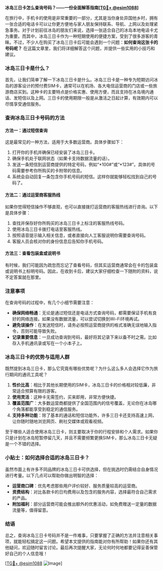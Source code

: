 **冰岛三日卡怎么查询号码？——一份全面解答指南[[TG💪+ @esim1088](https://t.me/s/esim1088)]**

在旅行中，手机卡的使用是非常重要的一部分，尤其是当你身处异国他乡时，拥有一张合适的电话卡可以让你更方便地与家人朋友保持联系、导航、上网以及处理紧急事务。对于计划前往冰岛的朋友们来说，选择一张适合自己的冰岛本地电话卡尤为重要。而其中，冰岛三日卡作为一种短期使用的便捷方案，受到了很多游客的青睐。不过，不少人在购买了冰岛三日卡后可能会遇到一个问题：**如何查询这张卡的号码呢？** 在这篇文章里，我们将详细解答这个问题，并提供一些实用的小技巧和建议。

### 冰岛三日卡是什么？

首先，让我们简单了解一下冰岛三日卡是什么。冰岛三日卡是一种专为短期访问冰岛的游客设计的预付费SIM卡，通常可以在机场、各大电信运营商的门店或一些旅游商店买到。这种卡的主要特点是价格实惠、使用方便，而且支持在冰岛境内通话、发短信以及上网。三日卡的使用期限一般是从激活之日起计算，有效期内可以尽情享受通信服务。

### 查询冰岛三日卡号码的方法

#### 方法一：通过短信查询

这是最常见的一种方法，适用于大多数运营商。具体步骤如下：

1. 打开你的手机并确保已经安装了冰岛三日卡。
2. 确保手机处于联网状态（如果卡支持数据流量的话）。
3. 发送一条短信到运营商提供的特定号码，例如“*100#”或“*123#”。具体的号码需要参考你所购买的卡附带的信息。
4. 系统会自动回复一条包含你手机号码的短信。这样你就能够轻松找到自己的号码了。

#### 方法二：通过运营商客服热线

如果你觉得短信操作不够直观，也可以直接拨打运营商的客服热线进行咨询。以下是具体步骤：

1. 查找并保存好你所购买的冰岛三日卡上标注的客服热线号码。
2. 使用冰岛三日卡拨打电话至客服热线。
3. 按照语音提示输入相关信息，或者直接向人工客服说明你需要查询号码。
4. 客服人员会核对你的身份信息后告知你手机号码。

#### 方法三：查看包装盒或说明书

有时候，我们可能因为疏忽而忘记了查看号码，但其实运营商通常会在卡的包装盒或说明书上标明号码。因此，在收到卡后，建议大家仔细检查一下随附的资料，说不定答案就在那里。

### 注意事项

在查询号码的过程中，有几个小细节需要注意：

- **确保网络畅通**：无论是通过短信还是电话方式查询号码，都需要保证手机有良好的网络连接。如果没有数据流量，可以尝试切换到Wi-Fi环境再试。
- **避免误操作**：在发送短信时，请务必按照运营商提供的格式准确无误地输入指令，否则可能导致失败。
- **记录重要信息**：一旦成功查询到号码，最好将其记录下来以备不时之需。比如存入手机通讯录或写在一个小本子上。

### 冰岛三日卡的优势与适用人群

既然提到冰岛三日卡，那么它究竟有哪些优势呢？为什么这么多人会选择它作为旅行期间的通讯工具呢？

1. **性价比高**：相比于其他长期使用的SIM卡，冰岛三日卡的价格相对较低廉，非常适合预算有限的游客。
2. **使用灵活**：这种卡无需签约，买来即用，非常方便快捷。
3. **覆盖范围广**：大多数运营商都提供了全国范围内的信号覆盖，无论你在冰岛哪个角落都能享受到稳定的通信服务。
4. **支持多种功能**：除了基本的通话和短信功能外，许多三日卡还支持高速上网，让你随时随地浏览网页、刷社交媒体或观看视频。

至于哪些人适合使用冰岛三日卡，则主要取决于你的行程安排和个人需求。如果你只是计划在冰岛短暂停留几天，并且不需要频繁更换SIM卡，那么冰岛三日卡无疑是一个不错的选择。

### 小贴士：如何选择合适的冰岛三日卡？

虽然市面上有许多不同品牌的冰岛三日卡可供选择，但在挑选时仍需结合自身情况进行考量。以下几点可以帮助你做出明智的选择：

- **运营商口碑**：优先考虑那些用户评价较好、服务质量较高的运营商。
- **资费结构**：对比各款卡的日均费用以及包含的服务内容，选择最符合自己需求的产品。
- **附加福利**：部分运营商可能会推出额外的优惠活动，如免费赠送一定量的数据流量等，值得留意。

### 结语

总之，查询冰岛三日卡号码并不是一件难事，只要掌握了正确的方法并注意相关事项，就能轻松搞定这一问题。希望本文提供的指南能对你有所帮助！如果你还有其他疑问，欢迎随时留言讨论。最后再次提醒大家，无论何时何地都要记得妥善保管好自己的个人信息哦！

[[TG💪+ @esim1088](https://t.me/s/esim1088) ![Image](https://i.postimg.cc/4NQfJmqS/Snipaste-2025-05-13-00-14-12.png)]